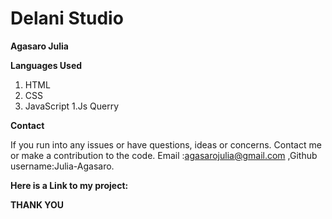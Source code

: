 # Delani Studio 
 **Agasaro Julia**
 

**Languages Used**

1. HTML
1. CSS
1. JavaScript
1.Js Querry

**Contact**

If you run into any issues or have questions, ideas or concerns. Contact me or make a contribution to the code. Email :agasarojulia@gmail.com ,Github username:Julia-Agasaro.

**Here is a Link to my project:**


**THANK YOU**
